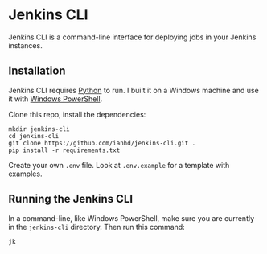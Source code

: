 # Jenkins CLI
Jenkins CLI is a command-line interface for deploying jobs in your Jenkins instances.

## Installation
Jenkins CLI requires [Python](https://www.python.org/) to run. I built it on a Windows machine and use it with [Windows PowerShell](https://learn.microsoft.com/en-us/powershell/scripting/install/installing-powershell-on-windows?view=powershell-7.4#install-powershell-using-winget-recommended).

Clone this repo, install the dependencies:

```
mkdir jenkins-cli
cd jenkins-cli
git clone https://github.com/ianhd/jenkins-cli.git .
pip install -r requirements.txt
```

Create your own `.env` file. Look at `.env.example` for a template with examples.

## Running the Jenkins CLI
In a command-line, like Windows PowerShell, make sure you are currently in the `jenkins-cli` directory. Then run this command:

```
jk
```